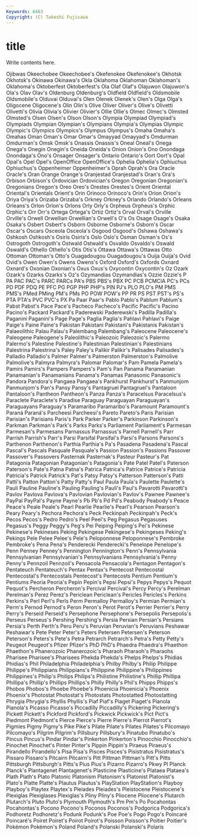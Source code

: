 ```yaml
---
Keywords: 6463 
Copyright: (C) Takeshi Fujisawa
---
```


# title

Write contents here.

Ojibwas Okeechobee Okeechobee's Okefenokee Okefenokee's Okhotsk Okhotsk's Okinawa Okinawa's Okla
Oklahoma Oklahoman Oklahoman's Oklahoma's Oktoberfest Oktoberfest's Ola Olaf Olaf's Olajuwon
Olajuwon's Ola's Olav Olav's Oldenburg Oldenburg's Oldfield Oldfield's Oldsmobile Oldsmobile's
Olduvai Olduvai's Olen Olenek Olenek's Olen's Olga Olga's Oligocene Oligocene's
Olin Olin's Olive Oliver Oliver's Olive's Olivetti Olivetti's Olivia Olivia's
Olivier Olivier's Ollie Ollie's Olmec Olmec's Olmsted Olmsted's Olsen Olsen's
Olson Olson's Olympia Olympiad Olympiad's Olympiads Olympian Olympian's Olympians Olympia's
Olympias Olympic Olympic's Olympics Olympics's Olympus Olympus's Omaha Omaha's Omahas
Oman Oman's Omar Omar's Omayyad Omayyad's Omdurman Omdurman's Omsk Omsk's
Onassis Onassis's Oneal Oneal's Onega Onega's Onegin Onegin's Oneida Oneida's
Onion Onion's Ono Onondaga Onondaga's Ono's Onsager Onsager's Ontario Ontario's
Oort Oort's Opal Opal's Opel Opel's OpenOffice OpenOffice's Ophelia Ophelia's
Ophiuchus Ophiuchus's Oppenheimer Oppenheimer's Oprah Oprah's Ora Oracle Oracle's Oran
Orange Orange's Oranjestad Oranjestad's Oran's Ora's Orbison Orbison's Ordovician Ordovician's
Oregon Oregonian Oregonian's Oregonians Oregon's Oreo Oreo's Orestes Orestes's Orient
Oriental Oriental's Orientals Orient's Orin Orinoco Orinoco's Orin's Orion Orion's
Oriya Oriya's Orizaba Orizaba's Orkney Orkney's Orlando Orlando's Orleans Orleans's
Orlon Orlon's Orlons Orly Orly's Orpheus Orpheus's Orphic Orphic's Orr
Orr's Ortega Ortega's Ortiz Ortiz's Orval Orval's Orville Orville's Orwell
Orwellian Orwellian's Orwell's O's Os Osage Osage's Osaka Osaka's Osbert
Osbert's Osborn Osborne Osborne's Osborn's Oscar Oscar's Oscars Osceola Osceola's
Osgood Osgood's Oshawa Oshawa's Oshkosh Oshkosh's Osiris Osiris's Oslo Oslo's
Osman Osman's Os's Ostrogoth Ostrogoth's Ostwald Ostwald's Osvaldo Osvaldo's Oswald
Oswald's Othello Othello's Otis Otis's Ottawa Ottawa's Ottawas Otto Ottoman
Ottoman's Otto's Ouagadougou Ouagadougou's Ouija Ouija's Ovid Ovid's Owen Owen's
Owens Owens's Oxford Oxford's Oxfords Oxnard Oxnard's Oxonian Oxonian's Oxus
Oxus's Oxycontin Oxycontin's Oz Ozark Ozark's Ozarks Ozarks's Oz's Ozymandias
Ozymandias's Ozzie Ozzie's P PA PAC PAC's PARC PARCs PA's
PBS PBS's PBX PC PCB PCMCIA PC's PCs PD PDF
PDQ PE PFC PG PGP PHP PHP's PIN PJ's PLO
PLO's PM PMS PMS's PMed PMing PM's PMs PO POW
POW's PP PR PS PST PST's PS's PTA PTA's PVC
PVC's PX Pa Paar Paar's Pablo Pablo's Pablum Pablum's Pabst
Pabst's Pace Pace's Pacheco Pacheco's Pacific Pacific's Pacino Pacino's Packard
Packard's Paderewski Paderewski's Padilla Padilla's Paganini Paganini's Page Page's Paglia
Paglia's Pahlavi Pahlavi's Paige Paige's Paine Paine's Pakistan Pakistani Pakistani's
Pakistanis Pakistan's Palaeolithic Palau Palau's Palembang Palembang's Paleocene Paleocene's Paleogene
Paleogene's Paleolithic's Paleozoic Paleozoic's Palermo Palermo's Palestine Palestine's Palestinian Palestinian's
Palestinians Palestrina Palestrina's Paley Paley's Palikir Palikir's Palisades Palisades's Palladio
Palladio's Palmer Palmer's Palmerston Palmerston's Palmolive Palmolive's Palmyra Palmyra's Palomar
Palomar's Pam Pamela Pamela's Pamirs Pamirs's Pampers Pampers's Pam's Pan
Panama Panamanian Panamanian's Panamanians Panama's Panamas Panasonic Panasonic's Pandora Pandora's
Pangaea Pangaea's Pankhurst Pankhurst's Panmunjom Panmunjom's Pan's Pansy Pansy's Pantagruel
Pantagruel's Pantaloon Pantaloon's Pantheon Pantheon's Panza Panza's Paracelsus Paracelsus's Paraclete
Paraclete's Paradise Paraguay Paraguayan Paraguayan's Paraguayans Paraguay's Paramaribo Paramaribo's Paramount
Paramount's Paraná Paraná's Parcheesi Parcheesi's Pareto Pareto's Paris Parisian Parisian's
Parisians Paris's Park Parker Parker's Parkinson Parkinson's Parkman Parkman's Park's
Parks Parks's Parliament Parliament's Parmesan Parmesan's Parmesans Parnassus Parnassus's Parnell
Parnell's Parr Parrish Parrish's Parr's Parsi Parsifal Parsifal's Parsi's Parsons
Parsons's Parthenon Parthenon's Parthia Parthia's Pa's Pasadena Pasadena's Pascal Pascal's
Pascals Pasquale Pasquale's Passion Passion's Passions Passover Passover's Passovers Pasternak
Pasternak's Pasteur Pasteur's Pat Patagonia Patagonian Patagonian's Patagonia's Pate Patel
Patel's Paterson Paterson's Pate's Patna Patna's Patrica Patrica's Patrice Patrice's
Patricia Patricia's Patrick Patrick's Pat's Patsy Patsy's Patterson Patterson's Patti
Patti's Patton Patton's Patty Patty's Paul Paula Paula's Paulette Paulette's
Pauli Pauline Pauline's Pauling Pauling's Pauli's Paul's Pavarotti Pavarotti's Pavlov
Pavlova Pavlova's Pavlovian Pavlovian's Pavlov's Pawnee Pawnee's PayPal PayPal's Payne
Payne's Pb Pb's Pd Pd's Peabody Peabody's Peace Peace's Peale
Peale's Pearl Pearlie Pearlie's Pearl's Pearson Pearson's Peary Peary's Pechora
Pechora's Peck Peckinpah Peckinpah's Peck's Pecos Pecos's Pedro Pedro's Peel
Peel's Peg Pegasus Pegasuses Pegasus's Peggy Peggy's Peg's Pei Peiping
Peiping's Pei's Pekinese Pekinese's Pekineses Peking Pekingese Pekingese's Pekingeses Peking's
Pekings Pele Pelee Pelee's Pele's Peloponnese Peloponnese's Pembroke Pembroke's Pena
Pena's Penderecki Penderecki's Penelope Penelope's Penn Penney Penney's Pennington Pennington's
Penn's Pennsylvania Pennsylvanian Pennsylvanian's Pennsylvanians Pennsylvania's Penny Penny's Pennzoil Pennzoil's
Pensacola Pensacola's Pentagon Pentagon's Pentateuch Pentateuch's Pentax Pentax's Pentecost Pentecostal
Pentecostal's Pentecostals Pentecost's Pentecosts Pentium Pentium's Pentiums Peoria Peoria's Pepin
Pepin's Pepsi Pepsi's Pepys Pepys's Pequot Pequot's Percheron Percheron's Percival
Percival's Percy Percy's Perelman Perelman's Perez Perez's Periclean Periclean's Pericles
Pericles's Perkins Perkins's Perl Perl's Perls Perm Permalloy Permalloy's Permian
Permian's Perm's Pernod Pernod's Peron Peron's Perot Perot's Perrier Perrier's
Perry Perry's Perseid Perseid's Persephone Persephone's Persepolis Persepolis's Perseus Perseus's
Pershing Pershing's Persia Persian Persian's Persians Persia's Perth Perth's Peru
Peru's Peruvian Peruvian's Peruvians Peshawar Peshawar's Pete Peter Peter's Peters
Petersen Petersen's Peterson Peterson's Peters's Pete's Petra Petrarch Petrarch's Petra's
Petty Petty's Peugeot Peugeot's Pfizer Pfizer's PhD PhD's Phaedra Phaedra's
Phaethon Phaethon's Phanerozoic Phanerozoic's Pharaoh Pharaoh's Pharaohs Pharisee Pharisee's Pharisees
Phekda Phekda's Phelps Phelps's Phidias Phidias's Phil Philadelphia Philadelphia's Philby
Philby's Philip Philippe Philippe's Philippians Philippians's Philippine Philippine's Philippines Philippines's
Philip's Philips Philips's Philistine Philistine's Phillip Phillipa Phillipa's Phillip's Phillips
Phillips's Philly Philly's Phil's Phipps Phipps's Phobos Phobos's Phoebe Phoebe's
Phoenicia Phoenicia's Phoenix Phoenix's Photostat Photostat's Photostats Photostatted Photostatting Phrygia
Phrygia's Phyllis Phyllis's Piaf Piaf's Piaget Piaget's Pianola Pianola's Picasso
Picasso's Piccadilly Piccadilly's Pickering Pickering's Pickett Pickett's Pickford Pickford's Pickwick
Pickwick's Pict Pict's Piedmont Piedmont's Pierce Pierce's Pierre Pierre's Pierrot
Pierrot's Pigmies Pigmy Pigmy's Pike Pike's Pilate Pilate's Pilates Pilates's
Pilcomayo Pilcomayo's Pilgrim Pilgrim's Pillsbury Pillsbury's Pinatubo Pinatubo's Pincus Pincus's
Pindar Pindar's Pinkerton Pinkerton's Pinocchio Pinocchio's Pinochet Pinochet's Pinter Pinter's
Pippin Pippin's Piraeus Piraeus's Pirandello Pirandello's Pisa Pisa's Pisces Pisces's
Pisistratus Pisistratus's Pissaro Pissaro's Pitcairn Pitcairn's Pitt Pittman Pittman's Pitt's
Pitts Pittsburgh Pittsburgh's Pitts's Pius Pius's Pizarro Pizarro's Pkwy Pl
Planck Planck's Plantagenet Plantagenet's Plasticine Plasticine's Plataea Plataea's Plath Plath's
Plato Platonic Platonism Platonism's Platonist Platonist's Plato's Platte Platte's Plautus
Plautus's PlayStation PlayStation's Playboy Playboy's Playtex Playtex's Pleiades Pleiades's Pleistocene
Pleistocene's Plexiglas Plexiglases Plexiglas's Pliny Pliny's Pliocene Pliocene's Plutarch Plutarch's
Pluto Pluto's Plymouth Plymouth's Pm Pm's Po Pocahontas Pocahontas's Pocono
Pocono's Poconos Poconos's Podgorica Podgorica's Podhoretz Podhoretz's Podunk Podunk's Poe
Poe's Pogo Pogo's Poincaré Poincaré's Poiret Poiret's Poirot Poirot's Poisson
Poisson's Poitier Poitier's Pokémon Pokémon's Poland Poland's Polanski Polanski's Polaris
